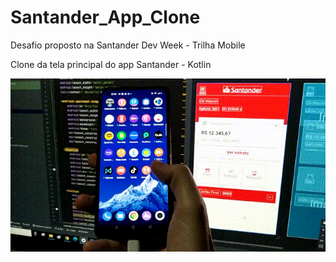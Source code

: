 # Santander_App_Clone
 Desafio proposto na Santander Dev Week - Trilha Mobile
 
 Clone da tela principal do app Santander - Kotlin
 

 ![tabela](https://github.com/Mayconfuzita86/Santander_App_Clone/blob/main/app/src/main/res/drawable/santenderclone.gif)

